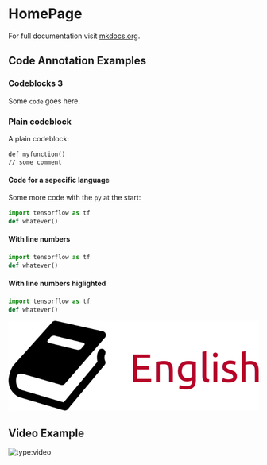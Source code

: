 # HomePage

For full documentation visit [mkdocs.org](https://www.mkdocs.org).

## Code Annotation Examples

### Codeblocks 3


Some `code`  goes here.

### Plain codeblock

A plain codeblock:

```
def myfunction()
// some comment

```

#### Code for a sepecific language

Some more code with the `py` at the start:

``` py title="bubble_sort.py"
import tensorflow as tf
def whatever()
```

#### With line numbers

``` py linenums="1"
import tensorflow as tf
def whatever()
```

#### With line numbers higlighted

``` py hl_lines="2"
import tensorflow as tf
def whatever()
```

![localized image](image.png)


## Video Example

![type:video](https://www.youtube.com/embed/LXb3EKWsInQ)